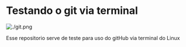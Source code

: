 # Testando o git via terminal

![./git.png](git)

Esse repositorio serve de teste para uso do gitHub via terminal do Linux
